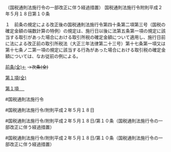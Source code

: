 （国税通則法施行令の一部改正に伴う経過措置）
国税通則法施行令附則平成２年５月１８日第１０条

１　前条の規定による改正後の国税通則法施行令第四十条第二項第三号（国税の確定金額の端数計算の特例）の規定は、施行日以後に法第五条第一項の規定に該当する取引があった場合における取引所税の確定金額について適用し、施行日前に法による改正前の取引所税法（大正三年法律第二十三号）第十七条第一項又は第十七条ノ二第一項の規定に該当する行為があった場合における取引税の確定金額については、なお従前の例による。

[前条(全)←](国税通則法施行＿令附則平成２年５月１８日第１条_.md)  ~~→次条(全)~~

[第１項(全)](国税通則法施行＿令附則平成２年５月１８日第１０条第１項_.md)  

[第１項 　 ](国税通則法施行＿令附則平成２年５月１８日第１０条第１項.md)  

#国税通則法施行令

#国税通則法施行令/附則平成２年５月１８日

#国税通則法施行令/附則平成２年５月１８日/第１０条（国税通則法施行令の一部改正に伴う経過措置）

#国税通則法施行令/附則平成２年５月１８日/第１０条（国税通則法施行令の一部改正に伴う経過措置）

